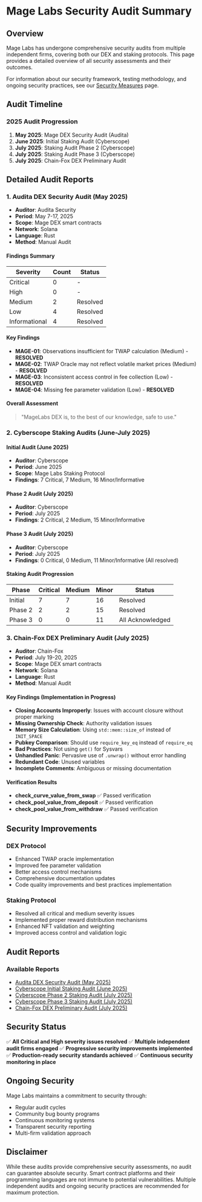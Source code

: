 # Mage Labs Security Audit Summary

## Overview

Mage Labs has undergone comprehensive security audits from multiple independent firms, covering both our DEX and staking protocols. This page provides a detailed overview of all security assessments and their outcomes.

For information about our security framework, testing methodology, and ongoing security practices, see our [Security Measures](/security-and-audits/security-measures) page.

## Audit Timeline

### 2025 Audit Progression
1. **May 2025**: Mage DEX Security Audit (Audita)
2. **June 2025**: Initial Staking Audit (Cyberscope)
3. **July 2025**: Staking Audit Phase 2 (Cyberscope)
4. **July 2025**: Staking Audit Phase 3 (Cyberscope)
5. **July 2025**: Chain-Fox DEX Preliminary Audit

## Detailed Audit Reports

### 1. Audita DEX Security Audit (May 2025)
- **Auditor**: Audita Security
- **Period**: May 7-17, 2025
- **Scope**: Mage DEX smart contracts
- **Network**: Solana
- **Language**: Rust
- **Method**: Manual Audit

#### Findings Summary
| Severity | Count | Status |
|----------|-------|--------|
| Critical | 0 | - |
| High | 0 | - |
| Medium | 2 | Resolved |
| Low | 4 | Resolved |
| Informational | 4 | Resolved |

#### Key Findings
- **MAGE-01**: Observations insufficient for TWAP calculation (Medium) - **RESOLVED**
- **MAGE-02**: TWAP Oracle may not reflect volatile market prices (Medium) - **RESOLVED**
- **MAGE-03**: Inconsistent access control in fee collection (Low) - **RESOLVED**
- **MAGE-04**: Missing fee parameter validation (Low) - **RESOLVED**

#### Overall Assessment
> "MageLabs DEX is, to the best of our knowledge, safe to use."

### 2. Cyberscope Staking Audits (June-July 2025)

#### Initial Audit (June 2025)
- **Auditor**: Cyberscope
- **Period**: June 2025
- **Scope**: Mage Labs Staking Protocol
- **Findings**: 7 Critical, 7 Medium, 16 Minor/Informative

#### Phase 2 Audit (July 2025)
- **Auditor**: Cyberscope
- **Period**: July 2025
- **Findings**: 2 Critical, 2 Medium, 15 Minor/Informative

#### Phase 3 Audit (July 2025)
- **Auditor**: Cyberscope
- **Period**: July 2025
- **Findings**: 0 Critical, 0 Medium, 11 Minor/Informative (All resolved)

#### Staking Audit Progression
| Phase | Critical | Medium | Minor | Status |
|-------|----------|--------|-------|--------|
| Initial | 7 | 7 | 16 | Resolved |
| Phase 2 | 2 | 2 | 15 | Resolved |
| Phase 3 | 0 | 0 | 11 | All Acknowledged |

### 3. Chain-Fox DEX Preliminary Audit (July 2025)
- **Auditor**: Chain-Fox
- **Period**: July 19-20, 2025
- **Scope**: Mage DEX smart contracts
- **Network**: Solana
- **Language**: Rust
- **Method**: Manual Audit

#### Key Findings (Implementation in Progress)
- **Closing Accounts Improperly**: Issues with account closure without proper marking
- **Missing Ownership Check**: Authority validation issues
- **Memory Size Calculation**: Using `std::mem::size_of` instead of `INIT_SPACE`
- **Pubkey Comparison**: Should use `require_key_eq` instead of `require_eq`
- **Bad Practices**: Not using `get()` for Sysvars
- **Unhandled Panic**: Pervasive use of `.unwrap()` without error handling
- **Redundant Code**: Unused variables
- **Incomplete Comments**: Ambiguous or missing documentation

#### Verification Results
- **check_curve_value_from_swap** ✅ Passed verification
- **check_pool_value_from_deposit** ✅ Passed verification  
- **check_pool_value_from_withdraw** ✅ Passed verification

## Security Improvements

### DEX Protocol
- Enhanced TWAP oracle implementation
- Improved fee parameter validation
- Better access control mechanisms
- Comprehensive documentation updates
- Code quality improvements and best practices implementation

### Staking Protocol
- Resolved all critical and medium severity issues
- Implemented proper reward distribution mechanisms
- Enhanced NFT validation and weighting
- Improved access control and validation logic

## Audit Reports

### Available Reports
- [Audita DEX Security Audit (May 2025)](/reports/Audita_Magelabs_SecurityAudit_17_05_2025.pdf)
- [Cyberscope Initial Staking Audit (June 2025)](/reports/Cyberscope%20Staking%20Audit%20Report%20Mage%20Labs%20June%202025.pdf)
- [Cyberscope Phase 2 Staking Audit (July 2025)](/reports/Cyberscope%20Staking%20Audit%20Report%20Mage%20Labs%20July%202025.pdf)
- [Cyberscope Phase 3 Staking Audit (July 2025)](/reports/Cyberscope_July2025_Phase3.pdf)
- [Chain-Fox DEX Preliminary Audit (July 2025)](/reports/Chain-Fox%20DEX%20preliminary%20findings%20July-2025.pdf)

## Security Status

✅ **All Critical and High severity issues resolved**
✅ **Multiple independent audit firms engaged**
✅ **Progressive security improvements implemented**
✅ **Production-ready security standards achieved**
✅ **Continuous security monitoring in place**

## Ongoing Security

Mage Labs maintains a commitment to security through:
- Regular audit cycles
- Community bug bounty programs
- Continuous monitoring systems
- Transparent security reporting
- Multi-firm validation approach

## Disclaimer

While these audits provide comprehensive security assessments, no audit can guarantee absolute security. Smart contract platforms and their programming languages are not immune to potential vulnerabilities. Multiple independent audits and ongoing security practices are recommended for maximum protection.

